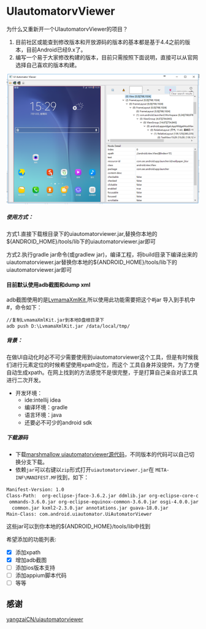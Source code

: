 UIautomatorvViewer
===

为什么又重新开一个UIautomatorvViewer的项目？
1. 目前社区或能查到修改版本和开放源码的版本的基本都是基于4.4之前的版本，目前Android已经9.x了。
2. 编写一个易于大家修改构建的版本，目前只需按照下面说明，直接可以从官网选择自己喜欢的版本构建。

![adb](./images/adb.png)

##### 使用方式：
方式1.直接下载根目录下的uiautomatorviewer.jar,替换你本地的${ANDROID_HOME}/tools/lib下的uiautomatorviewer.jar即可

方式2.执行gradle jar命令(或gradlew jar)，编译工程，将build目录下编译出来的uiautomatorviewer.jar替换你本地的${ANDROID_HOME}/tools/lib下的uiautomatorviewer.jar即可

#### 目前默认使用adb截图和dump xml

adb截图使用的是[LvmamaXmlKit](https://testerhome.com/topics/12459),所以使用此功能需要把这个#jar 导入到手机中#，命令如下：
```
//复制LvmamaXmlKit.jar到本地D盘根目录下
adb push D:\LvmamaXmlKit.jar /data/local/tmp/
```

##### 背景：
在做UI自动化时必不可少需要使用到uiautomatorviewer这个工具，但是有时候我们进行元素定位的时候希望使用xpath定位，而这个 工具自身并没提供，为了方便自动生成xpath。在网上找到的方法感觉不是很完整，于是打算自己亲自对该工具进行二次开发。
- 开发环境：
    - ide:intellij idea
    - 编译环境：gradle
    - 语言环境：java
    - 还要必不可少的android sdk
    
    
##### 下载源码
- 下载[marshmallow uiautomatorviewer源代码](https://android.googlesource.com/platform/tools/swt/+/marshmallow-mr3-release/uiautomatorviewer/)，不同版本的代码可以自己切换分支下载。
- 依赖`jar`可以右键以`zip`形式打开`uiautomatorviewer.jar`在 `META-INF\MANIFEST.MF`找到，如下：
```
Manifest-Version: 1.0
Class-Path:  org-eclipse-jface-3.6.2.jar ddmlib.jar org-eclipse-core-c
 ommands-3.6.0.jar org-eclipse-equinox-common-3.6.0.jar osgi-4.0.0.jar
  common.jar kxml2-2.3.0.jar annotations.jar guava-18.0.jar
Main-Class: com.android.uiautomator.UiAutomatorViewer
```
这些jar可以到你本地的${ANDROID_HOME}/tools/lib中找到

希望添加的功能列表:

* [x] 添加xpath
* [x] 增加adb截图
* [ ] 添加ios版本支持
* [ ] 添加appium脚本代码
* [ ] 等等

感谢
---
[yangzaiCN/uiautomatorviewer](https://github.com/yangzaiCN/uiautomatorviewer)